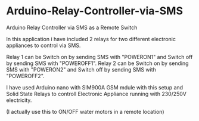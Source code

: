 # Arduino-Relay-Controller-via-SMS
Arduino Relay Controller via SMS as a Remote Switch

In this application i have included 2 relays for two different electronic appliances to control via SMS.

Relay 1 can be Switch on by sending SMS with "POWERON1" and Switch off by sending SMS with "POWEROFF1". 
Relay 2 can be Switch on by sending SMS with "POWERON2" and Switch off by sending SMS with "POWEROFF2". 

I have used Arduino nano with SIM900A GSM mdule with this setup and Solid State Relays to controll Electronic Appliance running with 230/250V electricity.

(I actually use this to ON/OFF water motors in a remote location)
